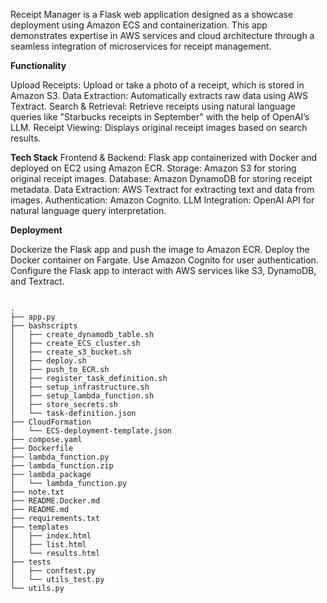 Receipt Manager is a Flask web application designed as a showcase deployment using Amazon ECS and containerization. This app demonstrates expertise in AWS services and cloud architecture through a seamless integration of microservices for receipt management.

**Functionality**

Upload Receipts:   Upload or take a photo of a receipt, which is stored in Amazon S3.
Data Extraction:   Automatically extracts raw data using AWS Textract.
Search & Retrieval:   Retrieve receipts using natural language queries like "Starbucks receipts in September" with the help of OpenAI’s LLM.
Receipt Viewing:   Displays original receipt images based on search results.

**Tech Stack**
Frontend & Backend:   Flask app containerized with Docker and deployed on EC2 using Amazon ECR.
Storage:   Amazon S3 for storing original receipt images.
Database:   Amazon DynamoDB for storing receipt metadata.
Data Extraction:   AWS Textract for extracting text and data from images.
Authentication:   Amazon Cognito.
LLM Integration:   OpenAI API for natural language query interpretation.

**Deployment**

Dockerize the Flask app and push the image to Amazon ECR.
Deploy the Docker container on Fargate.
Use Amazon Cognito for user authentication.
Configure the Flask app to interact with AWS services like S3, DynamoDB, and Textract.
```

.
├── app.py
├── bashscripts
│   ├── create_dynamodb_table.sh
│   ├── create_ECS_cluster.sh
│   ├── create_s3_bucket.sh
│   ├── deploy.sh
│   ├── push_to_ECR.sh
│   ├── register_task_definition.sh
│   ├── setup_infrastructure.sh
│   ├── setup_lambda_function.sh
│   ├── store_secrets.sh
│   └── task-definition.json
├── CloudFormation
│   └── ECS-deployment-template.json
├── compose.yaml
├── Dockerfile
├── lambda_function.py
├── lambda_function.zip
├── lambda_package
│   └── lambda_function.py
├── note.txt
├── README.Docker.md
├── README.md
├── requirements.txt
├── templates
│   ├── index.html
│   ├── list.html
│   └── results.html
├── tests
│   ├── conftest.py
│   └── utils_test.py
└── utils.py

```
